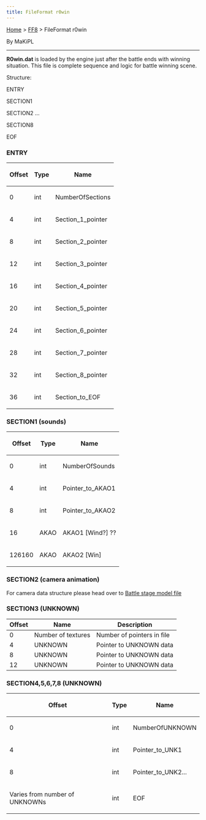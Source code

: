 ```yaml
---
title: FileFormat r0win
---
```


[Home](../Main%20Page.md.md) > [FF8](../FF8.md) > FileFormat r0win

By MaKiPL

------------------------------------------------------------------------

**R0win.dat** is loaded by the engine just after the battle ends with
winning situation. This file is complete sequence and logic for battle
winning scene.

Structure:

ENTRY

SECTION1

SECTION2 …

SECTION8

EOF

### ENTRY

<table>
<thead>
<tr class="header">
<th><center>
<p><strong>Offset</strong></p>
</center></th>
<th><center>
<p><strong>Type</strong></p>
</center></th>
<th><center>
<p><strong>Name</strong></p>
</center></th>
</tr>
</thead>
<tbody>
<tr class="odd">
<td><p>0</p></td>
<td><p>int</p></td>
<td><p>NumberOfSections</p></td>
</tr>
<tr class="even">
<td><p>4</p></td>
<td><p>int</p></td>
<td><p>Section_1_pointer</p></td>
</tr>
<tr class="odd">
<td><p>8</p></td>
<td><p>int</p></td>
<td><p>Section_2_pointer</p></td>
</tr>
<tr class="even">
<td><p>12</p></td>
<td><p>int</p></td>
<td><p>Section_3_pointer</p></td>
</tr>
<tr class="odd">
<td><p>16</p></td>
<td><p>int</p></td>
<td><p>Section_4_pointer</p></td>
</tr>
<tr class="even">
<td><p>20</p></td>
<td><p>int</p></td>
<td><p>Section_5_pointer</p></td>
</tr>
<tr class="odd">
<td><p>24</p></td>
<td><p>int</p></td>
<td><p>Section_6_pointer</p></td>
</tr>
<tr class="even">
<td><p>28</p></td>
<td><p>int</p></td>
<td><p>Section_7_pointer</p></td>
</tr>
<tr class="odd">
<td><p>32</p></td>
<td><p>int</p></td>
<td><p>Section_8_pointer</p></td>
</tr>
<tr class="even">
<td><p>36</p></td>
<td><p>int</p></td>
<td><p>Section_to_EOF</p></td>
</tr>
</tbody>
</table>

### SECTION1 (sounds)

<table>
<thead>
<tr class="header">
<th><center>
<p><strong>Offset</strong></p>
</center></th>
<th><center>
<p><strong>Type</strong></p>
</center></th>
<th><center>
<p><strong>Name</strong></p>
</center></th>
</tr>
</thead>
<tbody>
<tr class="odd">
<td><p>0</p></td>
<td><p>int</p></td>
<td><p>NumberOfSounds</p></td>
</tr>
<tr class="even">
<td><p>4</p></td>
<td><p>int</p></td>
<td><p>Pointer_to_AKAO1</p></td>
</tr>
<tr class="odd">
<td><p>8</p></td>
<td><p>int</p></td>
<td><p>Pointer_to_AKAO2</p></td>
</tr>
<tr class="even">
<td><p>16</p></td>
<td><p>AKAO</p></td>
<td><p>AKAO1 [Wind?] ??</p></td>
</tr>
<tr class="odd">
<td><p>126160</p></td>
<td><p>AKAO</p></td>
<td><p>AKAO2 [Win]</p></td>
</tr>
</tbody>
</table>

### SECTION2 (camera animation)

For camera data structure please head over to [Battle stage model
file][]

### SECTION3 (UNKNOWN)

| Offset | Name               | Description                |
|--------|--------------------|----------------------------|
| 0      | Number of textures | Number of pointers in file |
| 4      | UNKNOWN            | Pointer to UNKNOWN data    |
| 8      | UNKNOWN            | Pointer to UNKNOWN data    |
| 12     | UNKNOWN            | Pointer to UNKNOWN data    |

### SECTION4,5,6,7,8 (UNKNOWN)

<table>
<thead>
<tr class="header">
<th><center>
<p><strong>Offset</strong></p>
</center></th>
<th><center>
<p><strong>Type</strong></p>
</center></th>
<th><center>
<p><strong>Name</strong></p>
</center></th>
</tr>
</thead>
<tbody>
<tr class="odd">
<td><p>0</p></td>
<td><p>int</p></td>
<td><p>NumberOfUNKNOWN</p></td>
</tr>
<tr class="even">
<td><p>4</p></td>
<td><p>int</p></td>
<td><p>Pointer_to_UNK1</p></td>
</tr>
<tr class="odd">
<td><p>8</p></td>
<td><p>int</p></td>
<td><p>Pointer_to_UNK2...</p></td>
</tr>
<tr class="even">
<td><p>Varies from number of UNKNOWNs</p></td>
<td><p>int</p></td>
<td><p>EOF</p></td>
</tr>
</tbody>
</table>

  [Battle stage model file]: FileFormat%20X.md "wikilink"
